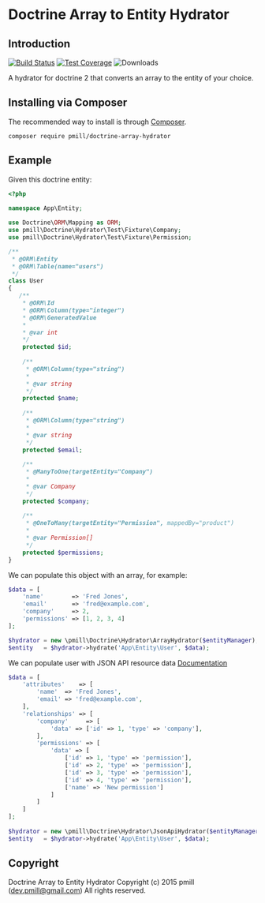 Doctrine Array to Entity Hydrator
================

Introduction
------------

[![Build Status](https://secure.travis-ci.org/pmill/doctrine-array-hydrator.svg?branch=master)](http://travis-ci.org/pmill/doctrine-array-hydrator) [![Test Coverage](https://scrutinizer-ci.com/g/pmill/doctrine-array-hydrator/badges/quality-score.png?b=master)](https://scrutinizer-ci.com/g/pmill/doctrine-array-hydrator/) ![Downloads](https://poser.pugx.org/pmill/doctrine-array-hydrator/downloads)


A hydrator for doctrine 2 that converts an array to the entity of your choice.

Installing via Composer
-----------------------

The recommended way to install is through
[Composer](http://getcomposer.org).

    composer require pmill/doctrine-array-hydrator

Example
-------

Given this doctrine entity:

```PHP
<?php

namespace App\Entity;
    
use Doctrine\ORM\Mapping as ORM;
use pmill\Doctrine\Hydrator\Test\Fixture\Company;
use pmill\Doctrine\Hydrator\Test\Fixture\Permission;

/**
 * @ORM\Entity
 * @ORM\Table(name="users")
 */
class User
{
   /**
    * @ORM\Id 
    * @ORM\Column(type="integer") 
    * @ORM\GeneratedValue
    * 
    * @var int
    */
    protected $id;
    
    /**
     * @ORM\Column(type="string")
     * 
     * @var string
     */
    protected $name;
    
    /**
     * @ORM\Column(type="string")
     * 
     * @var string
     */
    protected $email;
    
    /**
     * @ManyToOne(targetEntity="Company")
     * 
     * @var Company
     */
    protected $company;
        
    /**
     * @OneToMany(targetEntity="Permission", mappedBy="product")
     * 
     * @var Permission[]
     */
    protected $permissions;
}
```

We can populate this object with an array, for example:

```PHP
$data = [
    'name'        => 'Fred Jones',
    'email'       => 'fred@example.com',
    'company'     => 2,
    'permissions' => [1, 2, 3, 4]
];

$hydrator = new \pmill\Doctrine\Hydrator\ArrayHydrator($entityManager);
$entity   = $hydrator->hydrate('App\Entity\User', $data);
```

We can populate user with JSON API resource data
[Documentation](http://jsonapi.org/format/#document-resource-objects)
```PHP
$data = [
    'attributes'    => [
        'name'  => 'Fred Jones',
        'email' => 'fred@example.com',
    ],
    'relationships' => [
        'company'     => [
            'data' => ['id' => 1, 'type' => 'company'],
        ],
        'permissions' => [
            'data' => [
                ['id' => 1, 'type' => 'permission'],
                ['id' => 2, 'type' => 'permission'],
                ['id' => 3, 'type' => 'permission'],
                ['id' => 4, 'type' => 'permission'],
                ['name' => 'New permission']
            ]
        ]
    ]
];
    
$hydrator = new \pmill\Doctrine\Hydrator\JsonApiHydrator($entityManager);
$entity   = $hydrator->hydrate('App\Entity\User', $data);
```

Copyright
---------

Doctrine Array to Entity Hydrator
Copyright (c) 2015 pmill (dev.pmill@gmail.com) 
All rights reserved.
